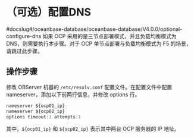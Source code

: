 # （可选）配置DNS
#docslug#/oceanbase-database/oceanbase-database/V4.0.0/optional-configure-dns
如果 OCP 采用的是三节点部署模式，并且负载均衡模式为 DNS，则需要执行本步骤。对于 OCP 单节点部署与负载均衡模式为 F5 的场景，请跳过此步骤。

## 操作步骤

修改 OBServer 机器的 `/etc/resolv.conf` 配置文件。在配置文件中配置 nameserver，添加以下前两行信息，并修改 options 行。

```javascript
nameserver ${ocp01_ip}
nameserver ${ocp02_ip}
options timeout:1 attempts:1
```

其中，`${ocp01_ip}` 和 `${ocp02_ip}` 表示其中两台 OCP 服务器的 IP 地址。

